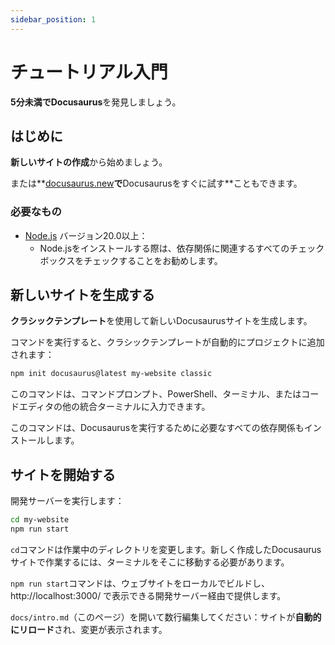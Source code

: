 ```yaml
---
sidebar_position: 1
---
```


# チュートリアル入門

**5分未満でDocusaurus**を発見しましょう。

## はじめに

**新しいサイトの作成**から始めましょう。

または**[docusaurus.new](https://docusaurus.new)**で**Docusaurusをすぐに試す**こともできます。

### 必要なもの

- [Node.js](https://nodejs.org/en/download/) バージョン20.0以上：
  - Node.jsをインストールする際は、依存関係に関連するすべてのチェックボックスをチェックすることをお勧めします。

## 新しいサイトを生成する

**クラシックテンプレート**を使用して新しいDocusaurusサイトを生成します。

コマンドを実行すると、クラシックテンプレートが自動的にプロジェクトに追加されます：

```bash
npm init docusaurus@latest my-website classic
```

このコマンドは、コマンドプロンプト、PowerShell、ターミナル、またはコードエディタの他の統合ターミナルに入力できます。

このコマンドは、Docusaurusを実行するために必要なすべての依存関係もインストールします。

## サイトを開始する

開発サーバーを実行します：

```bash
cd my-website
npm run start
```

`cd`コマンドは作業中のディレクトリを変更します。新しく作成したDocusaurusサイトで作業するには、ターミナルをそこに移動する必要があります。

`npm run start`コマンドは、ウェブサイトをローカルでビルドし、http://localhost:3000/ で表示できる開発サーバー経由で提供します。

`docs/intro.md`（このページ）を開いて数行編集してください：サイトが**自動的にリロード**され、変更が表示されます。